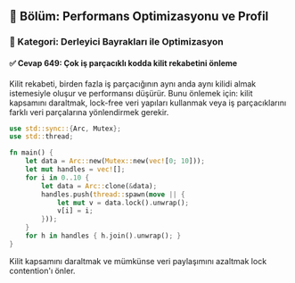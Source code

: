 ## 📘 Bölüm: Performans Optimizasyonu ve Profil
### 🔹 Kategori: Derleyici Bayrakları ile Optimizasyon
#### ✅ Cevap 649: Çok iş parçacıklı kodda kilit rekabetini önleme

Kilit rekabeti, birden fazla iş parçacığının aynı anda aynı kilidi almak istemesiyle oluşur ve performansı düşürür. Bunu önlemek için: kilit kapsamını daraltmak, lock-free veri yapıları kullanmak veya iş parçacıklarını farklı veri parçalarına yönlendirmek gerekir.

```rust
use std::sync::{Arc, Mutex};
use std::thread;

fn main() {
    let data = Arc::new(Mutex::new(vec![0; 10]));
    let mut handles = vec![];
    for i in 0..10 {
        let data = Arc::clone(&data);
        handles.push(thread::spawn(move || {
            let mut v = data.lock().unwrap();
            v[i] = i;
        }));
    }
    for h in handles { h.join().unwrap(); }
}
```

Kilit kapsamını daraltmak ve mümkünse veri paylaşımını azaltmak lock contention'ı önler.
